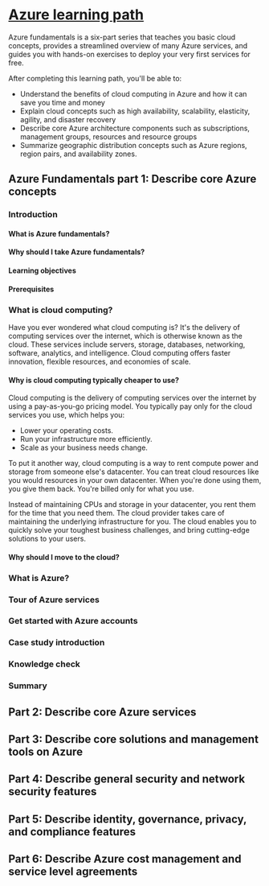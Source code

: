 # [Azure learning path](https://docs.microsoft.com/en-us/learn/azure/)

Azure fundamentals is a six-part series that teaches you basic cloud concepts, provides a streamlined overview of many Azure services, and guides you with hands-on exercises to deploy your very first services for free.

After completing this learning path, you'll be able to:

* Understand the benefits of cloud computing in Azure and how it can save you time and money
* Explain cloud concepts such as high availability, scalability, elasticity, agility, and disaster recovery
* Describe core Azure architecture components such as subscriptions, management groups, resources and resource groups
* Summarize geographic distribution concepts such as Azure regions, region pairs, and availability zones.

## Azure Fundamentals part 1: Describe core Azure concepts

### Introduction

#### What is Azure fundamentals?

#### Why should I take Azure fundamentals?

#### Learning objectives

#### Prerequisites

### What is cloud computing?

Have you ever wondered what cloud computing is? It's the delivery of computing services over the internet, which is otherwise known as the cloud. These services include servers, storage, databases, networking, software, analytics, and intelligence. Cloud computing offers faster innovation, flexible resources, and economies of scale.

#### Why is cloud computing typically cheaper to use?

Cloud computing is the delivery of computing services over the internet by using a pay-as-you-go pricing model. You typically pay only for the cloud services you use, which helps you:

* Lower your operating costs.
* Run your infrastructure more efficiently.
* Scale as your business needs change.

To put it another way, cloud computing is a way to rent compute power and storage from someone else's datacenter. You can treat cloud resources like you would resources in your own datacenter. When you're done using them, you give them back. You're billed only for what you use.

Instead of maintaining CPUs and storage in your datacenter, you rent them for the time that  you need them. The cloud provider takes care of maintaining the underlying infrastructure for you. The cloud enables you to quickly solve your toughest business challenges, and bring cutting-edge solutions to your users.

#### Why should I move to the cloud?



### What is Azure?

### Tour of Azure services

### Get started with Azure accounts

### Case study introduction

### Knowledge check

### Summary

## Part 2: Describe core Azure services

## Part 3: Describe core solutions and management tools on Azure

## Part 4: Describe general security and network security features

## Part 5: Describe identity, governance, privacy, and compliance features

## Part 6: Describe Azure cost management and service level agreements

